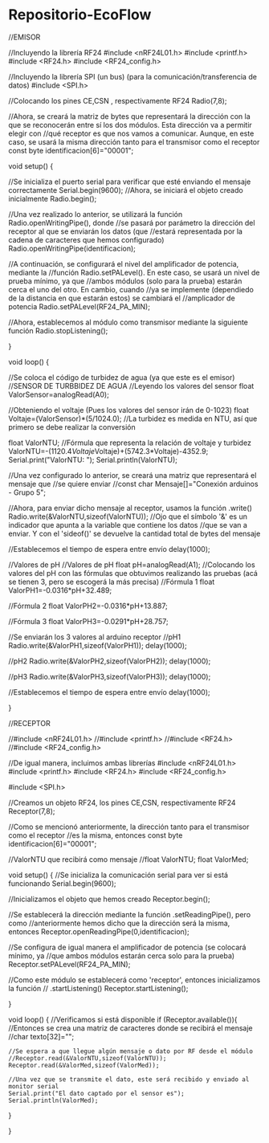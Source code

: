 # Repositorio-EcoFlow
//EMISOR

//Incluyendo la librería RF24
#include <nRF24L01.h>
#include <printf.h>
#include <RF24.h>
#include <RF24_config.h>

//Incluyendo la librería SPI (un bus) (para la comunicación/transferencia de datos) 
#include <SPI.h>

//Colocando los pines CE,CSN , respectivamente
RF24 Radio(7,8);

//Ahora, se creará la matriz de bytes que representará la dirección con la que se reconocerán entre sí los dos módulos. Esta dirección va a permitir elegir con //qué receptor es que nos vamos a comunicar. Aunque, en este caso, se usará la misma dirección tanto para el transmisor como el receptor
const byte identificacion[6]="00001";

void setup() {

  //Se inicializa el puerto serial para verificar que esté enviando el mensaje correctamente
  Serial.begin(9600);
  //Ahora, se iniciará el objeto creado inicialmente
  Radio.begin();

  //Una vez realizado lo anterior, se utilizará la función Radio.openWritingPipe(), donde
  //se pasará por parámetro la dirección del receptor al que se enviarán los datos (que
  //estará representada por la cadena de caracteres que hemos configurado)
  Radio.openWritingPipe(identificacion);

  //A continuación, se configurará el nivel del amplificador de potencia, mediante la
  //función Radio.setPALevel(). En este caso, se usará un nivel de prueba mínimo, ya que
  //ambos módulos (solo para la prueba) estarán cerca el uno del otro. En cambio, cuando
  //ya se implemente (dependiedo de la distancia en que estarán estos) se cambiará el
  //amplicador de potencia
  Radio.setPALevel(RF24_PA_MIN);

  //Ahora, establecemos al módulo como transmisor mediante la siguiente función
  Radio.stopListening();

}

void loop() {

  //Se coloca el código de turbidez de agua (ya que este es el emisor)
  //SENSOR DE TURBBIDEZ DE AGUA
  //Leyendo los valores del sensor
  float ValorSensor=analogRead(A0);
  
  //Obteniendo el voltaje (Pues los valores del sensor irán de 0-1023)
  float Voltaje=(ValorSensor)*(5/1024.0);
  //La turbidez es medida en NTU, así que primero se debe realizar la conversión
  
  float ValorNTU;
  //Fórmula que representa la relación de voltaje y turbidez
  ValorNTU=-(1120.4*Voltaje*Voltaje)+(5742.3*Voltaje)-4352.9;
  Serial.print("ValorNTU: ");
  Serial.println(ValorNTU);
  
  //Una vez configurado lo anterior, se creará una matriz que representará el mensaje que
  //se quiere enviar
  //const char Mensaje[]="Conexión arduinos - Grupo 5";

  //Ahora, para enviar dicho mensaje al receptor, usamos la función .write()
  Radio.write(&ValorNTU,sizeof(ValorNTU));
  //Ojo que el símbolo '&' es un indicador que apunta a la variable que contiene los datos
  //que se van a enviar. Y con el 'sideof()' se devuelve la cantidad total de bytes del mensaje

  //Establecemos el tiempo de espera entre envío
  delay(1000);


  //Valores de pH
  //Valores de pH
  float pH=analogRead(A1);
  //Colocando los valores del pH con las fórmulas que obtuvimos realizando las pruebas (acá se tienen 3, pero se escogerá la más precisa)
  //Fórmula 1
  float ValorPH1=-0.0316*pH+32.489;

  //Fórmula 2
  float ValorPH2=-0.0316*pH+13.887;

  //Fórmula 3
  float ValorPH3=-0.0291*pH+28.757;

  //Se enviarán los 3 valores al arduino receptor
  //pH1
  Radio.write(&ValorPH1,sizeof(ValorPH1));
  delay(1000);

  //pH2
  Radio.write(&ValorPH2,sizeof(ValorPH2));
  delay(1000);
  
  //pH3
  Radio.write(&ValorPH3,sizeof(ValorPH3));
  delay(1000);

  //Establecemos el tiempo de espera entre envío
  delay(1000);

}

//RECEPTOR

//#include <nRF24L01.h>
//#include <printf.h>
//#include <RF24.h>
//#include <RF24_config.h>

//De igual manera, incluimos ambas librerías
#include <nRF24L01.h>
#include <printf.h>
#include <RF24.h>
#include <RF24_config.h>

#include <SPI.h>

//Creamos un objeto RF24, los pines CE,CSN, respectivamente
RF24 Receptor(7,8); 

//Como se mencionó anteriormente, la dirección tanto para el transmisor como el receptor
//es la misma, entonces
const byte identificacion[6]="00001";

//ValorNTU que recibirá como mensaje
//float ValorNTU;
float ValorMed;

void setup() {
  //Se inicializa la comunicación serial para ver si está funcionando
  Serial.begin(9600);

  //Inicializamos el objeto que hemos creado
  Receptor.begin();

  //Se establecerá la dirección mediante la función .setReadingPipe(), pero como
  //anteriormente hemos dicho que la dirección será la misma, entonces
  Receptor.openReadingPipe(0,identificacion);

  //Se configura de igual manera el amplificador de potencia (se colocará mínimo, ya
  //que ambos módulos estarán cerca solo para la prueba)
  Receptor.setPALevel(RF24_PA_MIN);

  //Como este módulo se establecerá como 'receptor', entonces inicializamos la función
  // .startListening()
  Receptor.startListening();

}

void loop() {
  //Verificamos si está disponible
  if (Receptor.available()){
    //Entonces se crea una matriz de caracteres donde se recibirá el mensaje
    //char texto[32]="";

    //Se espera a que llegue algún mensaje o dato por RF desde el módulo
    //Receptor.read(&ValorNTU,sizeof(ValorNTU));
    Receptor.read(&ValorMed,sizeof(ValorMed));

    //Una vez que se transmite el dato, este será recibido y enviado al monitor serial
    Serial.print("El dato captado por el sensor es");
    Serial.println(ValorMed);


    
  }

}
